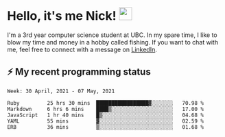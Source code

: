 
# Hello, it's me Nick! <img src="https://raw.githubusercontent.com/MartinHeinz/MartinHeinz/master/wave.gif" width="30px">

I'm a 3rd year computer science student at UBC. In my spare time, I like to blow my time and money in a hobby called fishing. If you want to chat with me, feel free to connect with a message on [LinkedIn](https://www.linkedin.com/in/nicholas-wong-a0a51510a/).

## ⚡️ My recent programming status
<!--START_SECTION:waka-->
```text
Week: 30 April, 2021 - 07 May, 2021

Ruby         25 hrs 30 mins  █████████████████▓░░░░░░░   70.98 % 
Markdown     6 hrs 6 mins    ████▒░░░░░░░░░░░░░░░░░░░░   17.00 % 
JavaScript   1 hr 40 mins    █▒░░░░░░░░░░░░░░░░░░░░░░░   04.68 % 
YAML         55 mins         ▓░░░░░░░░░░░░░░░░░░░░░░░░   02.59 % 
ERB          36 mins         ▒░░░░░░░░░░░░░░░░░░░░░░░░   01.68 % 
```
<!--END_SECTION:waka-->
